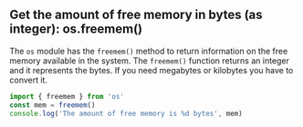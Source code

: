 ## Get the amount of free memory in bytes (as integer): os.freemem()
The `os` module has the `freemem()` method to return information on the free memory available in the system.
The `freemem()` function returns an integer and it represents the bytes. If you need megabytes or kilobytes you have to convert it.

```javascript
import { freemem } from 'os'
const mem = freemem()
console.log('The amount of free memory is %d bytes', mem)
```

